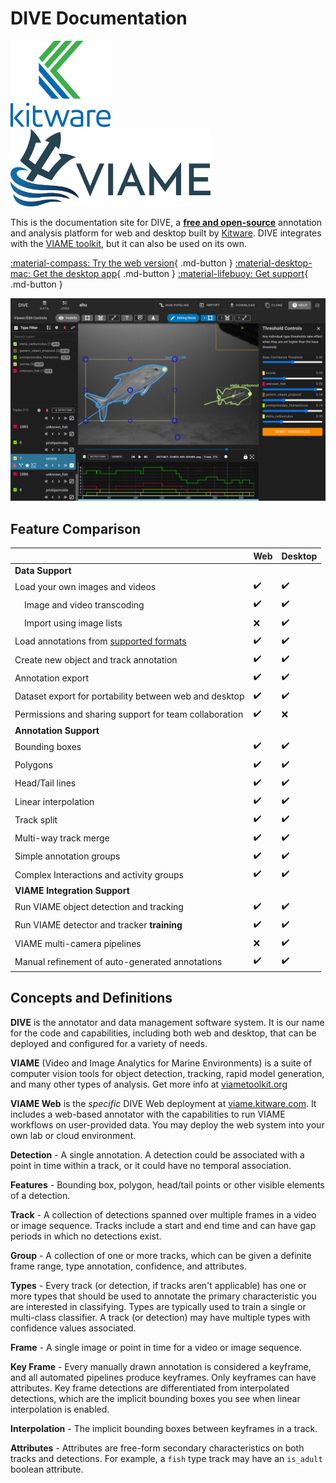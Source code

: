# DIVE Documentation

<p>
  <img width="160" style="margin-right: 50px;" src="images/General/Kitware-Logo-Stacked.png">
  <img width="320" style="margin-right: 50px;" src="images/General/logo.png">
</p>

This is the documentation site for DIVE, a [**free and open-source**](https://www.kitware.com/open-philosophy/) annotation and analysis platform for web and desktop built by [Kitware](https://kitware.com). DIVE integrates with the [VIAME toolkit](https://www.viametoolkit.org/), but it can also be used on its own.

[:material-compass: Try the web version](Web-Version.md){ .md-button } [:material-desktop-mac: Get the desktop app](Dive-Desktop.md){ .md-button } [:material-lifebuoy: Get support](Support.md){ .md-button }


![Home](images/Banner.png)

## Feature Comparison

|         | Web | Desktop |
|---------|-----|---------|
| **Data Support** |
Load your own images and videos | ✔️ | ✔️
| &nbsp;&nbsp;&nbsp; Image and video transcoding | ✔️ | ✔️
| &nbsp;&nbsp;&nbsp; Import using image lists  | ❌ | ✔️
Load annotations from [supported formats](DataFormats) | ✔️ | ✔️
Create new object and track annotation | ✔️ | ✔️
Annotation export | ✔️ | ✔️
Dataset export for portability between web and desktop | ✔️ | ✔️
Permissions and sharing support for team collaboration | ✔️ | ❌
| **Annotation Support** |
Bounding boxes | ✔️ | ✔️
Polygons | ✔️ | ✔️
Head/Tail lines | ✔️ | ✔️
Linear interpolation | ✔️ | ✔️
Track split | ✔️ | ✔️
Multi-way track merge | ✔️ | ✔️
Simple annotation groups | ✔️ | ✔️
Complex Interactions and activity groups | ✔️ | ✔️
| **VIAME Integration Support** |
Run VIAME object detection and tracking | ✔️ | ✔️
Run VIAME detector and tracker **training** | ✔️ | ✔️
VIAME multi-camera pipelines  | ❌ | ✔️
Manual refinement of auto-generated annotations | ✔️ | ✔️

## Concepts and Definitions

**DIVE** is the annotator and data management software system.  It is our name for the code and capabilities, including both web and desktop, that can be deployed and configured for a variety of needs.

**VIAME** (Video and Image Analytics for Marine Environments) is a suite of computer vision tools for object detection, tracking, rapid model generation, and many other types of analysis.  Get more info at [viametoolkit.org](https://www.viametoolkit.org/)

**VIAME Web** is the *specific* DIVE Web deployment at [viame.kitware.com](https://viame.kitware.com). It includes a web-based annotator with the capabilities to run VIAME workflows on user-provided data.  You may deploy the web system into your own lab or cloud environment.

**Detection** - A single annotation.  A detection could be associated with a point in time within a track, or it could have no temporal association.

**Features** - Bounding box, polygon, head/tail points or other visible elements of a detection.

**Track** - A collection of detections spanned over multiple frames in a video or image sequence.  Tracks include a start and end time and can have gap periods in which no detections exist.

**Group** - A collection of one or more tracks, which can be given a definite frame range, type annotation, confidence, and attributes.
 
**Types** - Every track (or detection, if tracks aren't applicable) has one or more types that should be used to annotate the primary characteristic you are interested in classifying.  Types are typically used to train a single or multi-class classifier.  A track (or detection) may have multiple types with confidence values associated.

**Frame** - A single image or point in time for a video or image sequence.

**Key Frame** - Every manually drawn annotation is considered a keyframe, and all automated pipelines produce keyframes. Only keyframes can have attributes.  Key frame detections are differentiated from interpolated detections, which are the implicit bounding boxes you see when linear interpolation is enabled.

**Interpolation** - The implicit bounding boxes between keyframes in a track.

**Attributes** - Attributes are free-form secondary characteristics on both tracks and detections. For example, a `fish` type track may have an `is_adult` boolean attribute.
